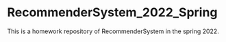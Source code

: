 # RecommenderSystem_2022_Spring
This is a homework repository of RecommenderSystem in the spring 2022.
